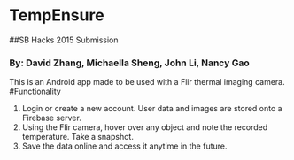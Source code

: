 # TempEnsure
##SB Hacks 2015 Submission
### By: David Zhang, Michaella Sheng, John Li, Nancy Gao
This is an Android app made to be used with a Flir thermal imaging camera.
#Functionality
1. Login or create a new account. User data and images are stored onto a Firebase server.
2. Using the Flir camera, hover over any object and note the recorded temperature. Take a snapshot.
3. Save the data online and access it anytime in the future.
  
